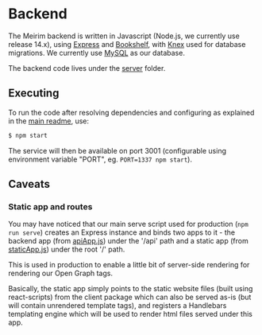 # Backend

The Meirim backend is written in Javascript (Node.js, we currently use release 14.x), using [Express](https://expressjs.com) and [Bookshelf](https://bookshelfjs.org), with [Knex](http://knexjs.org) used for database migrations. We currently use [MySQL](https://mysql.com) as our database.

The backend code lives under the [server](../server) folder.

## Executing

To run the code after resolving dependencies and configuring as explained in the [main readme](../README.md), use:

```bash
$ npm start
```

The service will then be available on port 3001 (configurable using environment variable "PORT", eg. `PORT=1337 npm start`).

## Caveats

### Static app and routes

You may have noticed that our main serve script used for production (`npm run serve`) creates an Express instance and binds two apps to it - the backend app (from [apiApp.js](../server/api/apiApp.js)) under the '/api' path and a static app (from [staticApp.js](../server/api/staticApp.js)) under the root '/' path.

This is used in production to enable a little bit of server-side rendering for rendering our Open Graph tags.

Basically, the static app simply points to the static website files (built using react-scripts) from the client package which can also be served as-is (but will contain unrendered template tags), and registers a Handlebars templating engine which will be used to render html files served under this app.
